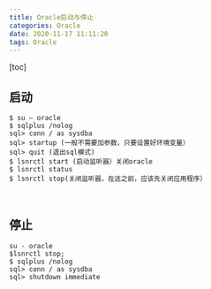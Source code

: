 ```yaml
---
title: Oracle启动与停止
categories: Oracle
date: 2020-11-17 11:11:20
tags: Oracle
---
```


[toc]

## 启动

```shell
$ su – oracle 
$ sqlplus /nolog 
sql> conn / as sysdba 
sql> startup (一般不需要加参数，只要设置好环境变量） 
sql> quit (退出sql模式) 
$ lsnrctl start (启动监听器）关闭oracle 
$ lsnrctl status
$ lsnrctl stop(关闭监听器，在这之前，应该先关闭应用程序） 
```



​	

## 停止

```shell
su - oracle
$lsnrctl stop;
$ sqlplus /nolog 
sql> conn / as sysdba 
sql> shutdown immediate
```

